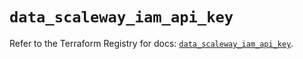 # `data_scaleway_iam_api_key`

Refer to the Terraform Registry for docs: [`data_scaleway_iam_api_key`](https://registry.terraform.io/providers/scaleway/scaleway/2.57.0/docs/data-sources/iam_api_key).
